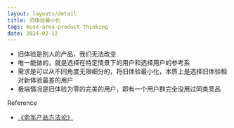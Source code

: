 ```yaml
---
layout: layouts/detail
title: 旧体验最小化
tags: muse-area-product-thinking
date: 2024-02-12
---
```

* 旧体验是别人的产品，我们无法改变
* 唯一能做的，就是选择在特定情景下的用户和选择用户的参考系
* 需求是可以从不同角度无限细分的，将旧体验最小化，本质上是选择旧体验相对新体验最差的用户
* 极端情况是旧体验为零的完美的用户，即有一个用户群完全没用过同类竞品

Reference
- [《俞军产品方法论》](https://yd.qq.com/web/bookDetail/1cc3252071adc3b11cc0162)
